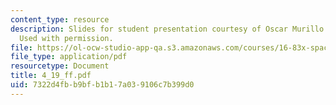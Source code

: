 ```yaml
---
content_type: resource
description: Slides for student presentation courtesy of Oscar Murillo and Leah Soffer.
  Used with permission.
file: https://ol-ocw-studio-app-qa.s3.amazonaws.com/courses/16-83x-space-systems-engineering-spring-2002-spring-2003/7322d4fbb9bfb1b17a039106c7b399d0_4_19_ff.pdf
file_type: application/pdf
resourcetype: Document
title: 4_19_ff.pdf
uid: 7322d4fb-b9bf-b1b1-7a03-9106c7b399d0
---
```

